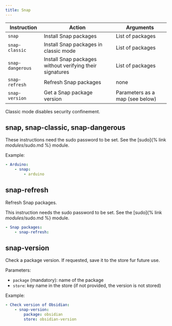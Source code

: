 ```yaml
---
title: Snap
---
```


| Instruction      | Action                                                   | Arguments                       |
| ---------------- | -------------------------------------------------------- | ------------------------------- |
| `snap`           | Install Snap packages                                    | List of packages                |
| `snap-classic`   | Install Snap packages in classic mode                    | List of packages                |
| `snap-dangerous` | Install Snap packages without verifying their signatures | List of packages                |
| `snap-refresh`   | Refresh Snap packages                                    | none                            |
| `snap-version`   | Get a Snap package version                               | Parameters as a map (see below) |

Classic mode disables security confinement.

## snap, snap-classic, snap-dangerous

These instructions need the sudo password to be set. See the [sudo]{% link _modules_/sudo.md %} module.

Example:

```yaml
- Arduino:
    - snap:
        - arduino
```

## snap-refresh

Refresh Snap packages.

This instruction needs the sudo password to be set. See the [sudo]{% link _modules_/sudo.md %} module.

```yaml
- Snap packages:
    - snap-refresh:
```

## snap-version

Check a package version. If requested, save it to the store fur future use.

Parameters:

- `package` (mandatory): name of the package
- `store`: key name in the store (if not provided, the version is not stored)

Example:

```yaml
- Check version of Obsidian:
    - snap-version:
        package: obsidian
        store: obsidian-version
```
